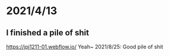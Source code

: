 # 2021/4/13
## I finished a pile of shit
https://jpj1211-01.webflow.io/
Yeah~ 2021/8/25: Good pile of shit